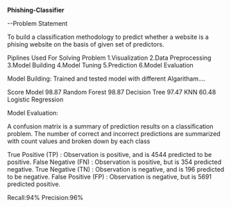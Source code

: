 **Phishing-Classifier**



--Problem Statement

To build a classification methodology to predict whether a website is a phising website on the basis of given set of predictors.


Piplines Used For Solving Problem
1.Visualization
2.Data Preprocessing
3.Model Building
4.Model Tuning
5.Prediction
6.Model Evaluation


Model Building:
Trained and tested model with different Algaritham....
 	
Score 	Model
98.87 	Random Forest
98.87 	Decision Tree
97.47 	KNN
60.48 	Logistic Regression


Model Evaluation:

 A confusion matrix is a summary of prediction results on a classification problem. The number of correct and incorrect predictions are summarized with count values and broken down by each class

True Positive (TP) : Observation is positive, and is 4544 predicted to be positive.
False Negative (FN) : Observation is positive, but is 354 predicted negative.
True Negative (TN) : Observation is negative, and is 196 predicted to be negative.
False Positive (FP) : Observation is negative, but is 5691 predicted positive.


Recall:94%    Precision:96% 


